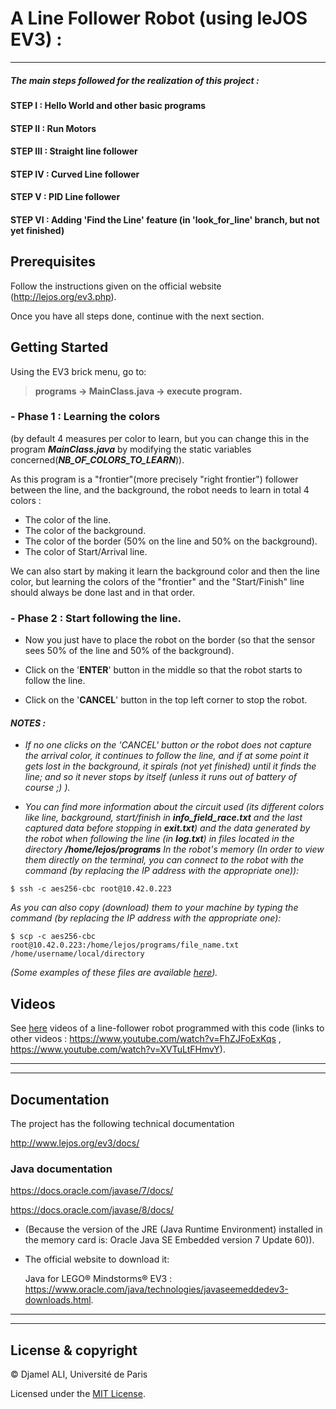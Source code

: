 # A Line Follower Robot (using leJOS EV3) :
___
  ##### The main steps followed for the realization of this project :
 #### STEP I :   Hello World and other basic programs

 #### STEP II :  Run Motors

 #### STEP III : Straight line follower

 #### STEP IV :  Curved Line follower

 #### STEP V :   PID Line follower

 #### STEP VI :  Adding 'Find the Line' feature (in 'look_for_line' branch, but not yet finished)

## Prerequisites

Follow the instructions given on the official website (http://lejos.org/ev3.php).

Once you have all steps done, continue with the next section.

## Getting Started

Using the EV3 brick menu, go to:

> **programs -> MainClass.java -> execute program.**

### - Phase 1 : Learning the colors

(by default 4 measures per color to learn, but you can change this in the program ***MainClass.java*** by modifying the static variables concerned(***NB_OF_COLORS_TO_LEARN***)).

As this program is a "frontier"(more precisely "right frontier") follower between the line, and the background, the robot needs to learn in total 4 colors :

* The color of the line.
* The color of the background.
* The color of the border (50% on the line and 50% on the background).
* The color of Start/Arrival line.

We can also start by making it learn the background color and then the line color, but learning the colors of the "frontier" and the "Start/Finish" line should always be done last and in that order.

### - Phase 2 : Start following the line.

* Now you just have to place the robot on the border (so that the sensor sees 50% of the line and 50% of the background).

* Click on the '**ENTER**' button in the middle so that the robot starts to follow the line.


* Click on the '**CANCEL**' button in the top left corner to stop the robot.

#### _NOTES :_
 * _If no one clicks on the 'CANCEL' button or the robot does not capture the arrival color, it continues to follow the line, and if at some point it gets lost in the background, it spirals (not yet finished) until it finds the line; and so it never stops by itself (unless it runs out of battery of course ;) )._

 * _You can find more information about the circuit used (its different colors like line, background, start/finish in **info_field_race.txt** and the last captured data before stopping in **exit.txt**) and the data generated by the robot when following the line (in **log.txt**) in files located in the directory **/home/lejos/programs** In the robot's memory (In order to view them directly on the terminal, you can connect to the robot with the command (by replacing the IP address with the appropriate one)):_
```shell
$ ssh -c aes256-cbc root@10.42.0.223
```
_As you can also copy (download) them to your machine by typing the command (by replacing the IP address with the appropriate one):_
```shell
$ scp -c aes256-cbc root@10.42.0.223:/home/lejos/programs/file_name.txt /home/username/local/directory
```
_(Some examples of these files are available [here](/tracking_data_files))._

## Videos

See [here](https://youtu.be/HSZSpzNoKsw) videos of a line-follower robot programmed with this code (links to other videos : https://www.youtube.com/watch?v=FhZJFoExKqs , https://www.youtube.com/watch?v=XVTuLtFHmvY).
___
___

## Documentation

The project has the following technical documentation

http://www.lejos.org/ev3/docs/

### Java documentation

https://docs.oracle.com/javase/7/docs/

https://docs.oracle.com/javase/8/docs/

- (Because the version of the JRE (Java Runtime Environment) installed in the memory card is: Oracle Java SE Embedded version 7 Update 60)).
- The official website to download it:

  Java for LEGO® Mindstorms® EV3 : https://www.oracle.com/java/technologies/javaseemeddedev3-downloads.html.

___
___

## License & copyright

© Djamel ALI, Université de Paris

Licensed under the [MIT License](LICENSE).
